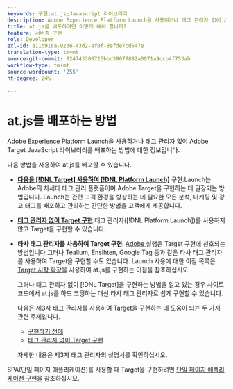 ```yaml
---
keywords: 구현;at.js;Javascript 라이브러리
description: Adobe Experience Platform Launch을 사용하거나 태그 관리자 없이 Adobe [!DNL Target] at.js JavaScript 라이브러리를 배포하는 방법에 대해 알아보십시오.
title: at.js를 배포하려면 어떻게 해야 합니까?
feature: 서버측 구현
role: Developer
exl-id: a11b916a-923e-43d2-af0f-8efde7cd547e
translation-type: tm+mt
source-git-commit: 824743300725bbd39077882a0971a9ccb4f753ab
workflow-type: tm+mt
source-wordcount: '255'
ht-degree: 24%

---
```


# at.js를 배포하는 방법

Adobe Experience Platform Launch을 사용하거나 태그 관리자 없이 Adobe Target JavaScript 라이브러리를 배포하는 방법에 대한 정보입니다.

다음 방법을 사용하여 at.js를 배포할 수 있습니다.

* **[다음을  [!DNL Target] 사용하여 [!DNL Platform Launch]](/help/c-implementing-target/c-implementing-target-for-client-side-web/how-to-deployatjs/cmp-implementing-target-using-adobe-launch.md)** 구현:Launch는 Adobe의 차세대 태그 관리 플랫폼이며 Adobe Target을 구현하는 데 권장되는 방법입니다. Launch는 관련 고객 환경을 향상하는 데 필요한 모든 분석, 마케팅 및 광고 태그를 배포하고 관리하는 간단한 방법을 고객에게 제공합니다.
* **[태그 관리자 없이 Target 구현](/help/c-implementing-target/c-implementing-target-for-client-side-web/how-to-deployatjs/implementing-target-without-a-tag-manager.md)**:태그 관리자([!DNL Platform Launch])를 사용하지 않고 Target을 구현할 수 있습니다.
* **타사 태그 관리자를 사용하여 Target 구현**: [Adobe ](/help/c-implementing-target/c-implementing-target-for-client-side-web/how-to-deployatjs/cmp-implementing-target-using-adobe-launch.md) 실행은 Target 구현에 선호되는 방법입니다.그러나 Tealium, Ensihten, Google Tag 등과 같은 타사 태그 관리자를 사용하여 Target을 구현할 수도 있습니다. Launch 사용에 대한 이점 목록은 [Target 시작 확장](/help/c-implementing-target/c-implementing-target-for-client-side-web/how-to-deployatjs/cmp-implementing-target-using-adobe-launch.md#section_48B3F938B6F8491DAF798E0DB54EF304)을 사용하여 at.js를 구현하는 이점을 참조하십시오.

   그러나 태그 관리자 없이 [!DNL Target]을 구현하는 방법을 알고 있는 경우 사이트 코드에서 at.js를 하드 코딩하는 대신 타사 태그 관리자로 쉽게 구현할 수 있습니다.

   다음은 제3자 태그 관리자를 사용하여 Target을 구현하는 데 도움이 되는 두 가지 관련 주제입니다.

   * [구현하기 전에](/help/c-implementing-target/c-considerations-before-you-implement-target/considerations-before-you-implement-target.md)
   * [태그 관리자 없이 Target 구현](/help/c-implementing-target/c-implementing-target-for-client-side-web/how-to-deployatjs/implementing-target-without-a-tag-manager.md)

   자세한 내용은 제3자 태그 관리자의 설명서를 확인하십시오.

SPA(단일 페이지 애플리케이션)를 사용할 때 Target을 구현하려면 [단일 페이지 애플리케이션 구현](/help/c-implementing-target/c-implementing-target-for-client-side-web/how-to-deployatjs/target-atjs-single-page-application.md)을 참조하십시오.
